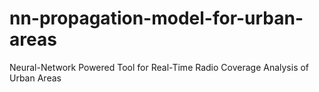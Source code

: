 # nn-propagation-model-for-urban-areas
Neural-Network Powered Tool for Real-Time Radio Coverage Analysis of Urban Areas
